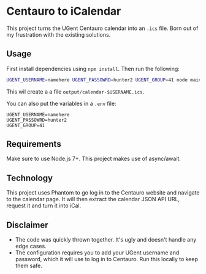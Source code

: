 # Centauro to iCalendar

This project turns the UGent Centauro calendar into an `.ics` file. Born out of my frustration with the existing solutions.

## Usage

First install dependencies using `npm install`. Then run the following:

```bash
UGENT_USERNAME=namehere UGENT_PASSOWRD=hunter2 UGENT_GROUP=41 node main.js
```

This wil create a a file `output/calendar-$USERNAME.ics`.

You can also put the variables in a `.env` file:

```
UGENT_USERNAME=namehere
UGENT_PASSOWRD=hunter2
UGENT_GROUP=41
```

## Requirements

Make sure to use Node.js 7+. This project makes use of async/await.

## Technology

This project uses Phantom to go log in to the Centauro website and navigate to the calendar page. It will then extract the calendar JSON API URL, request it and turn it into iCal.

## Disclaimer

* The code was quickly thrown together. It's ugly and doesn't handle any edge cases.
* The configuration requires you to add your UGent username and password, which it will use to log in to Centauro. Run this locally to keep them safe.

